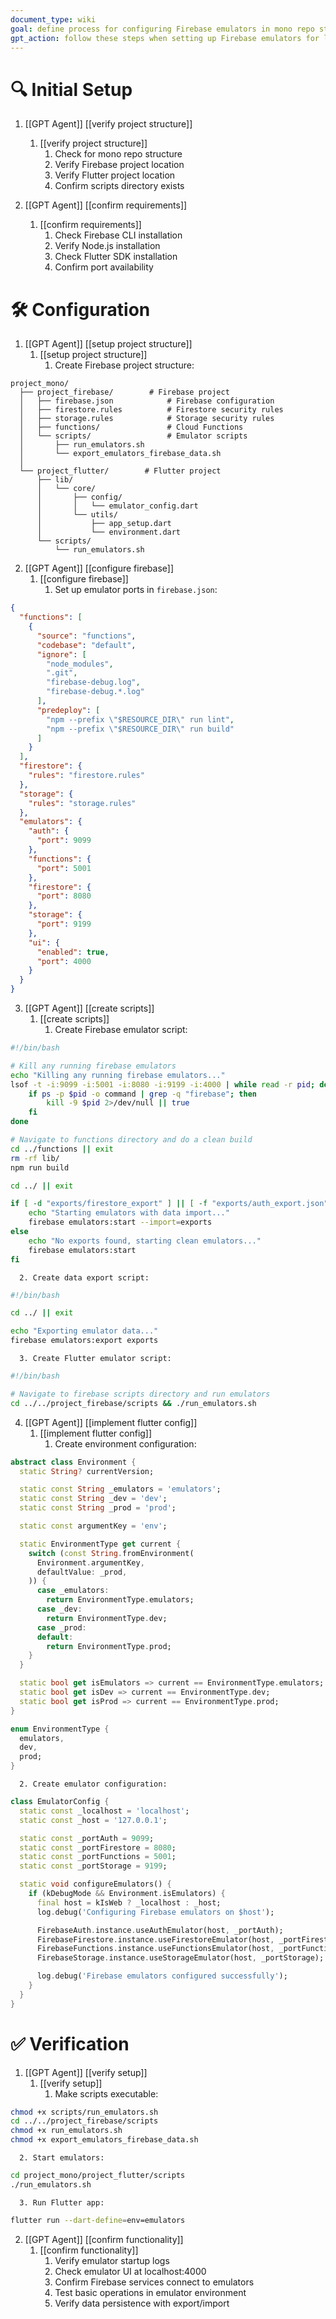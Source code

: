 ```yaml
---
document_type: wiki
goal: define process for configuring Firebase emulators in mono repo structure
gpt_action: follow these steps when setting up Firebase emulators for local development
---
```


# 🔍 Initial Setup

1. [[GPT Agent]] [[verify project structure]]
   1. [[verify project structure]]
      1. Check for mono repo structure
      2. Verify Firebase project location
      3. Verify Flutter project location
      4. Confirm scripts directory exists

2. [[GPT Agent]] [[confirm requirements]]
   1. [[confirm requirements]]
      1. Check Firebase CLI installation
      2. Verify Node.js installation
      3. Check Flutter SDK installation
      4. Confirm port availability

# 🛠️ Configuration

1. [[GPT Agent]] [[setup project structure]]
   1. [[setup project structure]]
      1. Create Firebase project structure:
```
project_mono/
  ├── project_firebase/        # Firebase project
  │   ├── firebase.json            # Firebase configuration
  │   ├── firestore.rules          # Firestore security rules
  │   ├── storage.rules            # Storage security rules
  │   ├── functions/               # Cloud Functions
  │   └── scripts/                 # Emulator scripts
  │       ├── run_emulators.sh
  │       └── export_emulators_firebase_data.sh
  │
  └── project_flutter/        # Flutter project
      ├── lib/
      │   └── core/
      │       ├── config/
      │       │   └── emulator_config.dart
      │       └── utils/
      │           ├── app_setup.dart
      │           └── environment.dart
      └── scripts/
          └── run_emulators.sh
```

2. [[GPT Agent]] [[configure firebase]]
   1. [[configure firebase]]
      1. Set up emulator ports in `firebase.json`:
```json
{
  "functions": [
    {
      "source": "functions",
      "codebase": "default",
      "ignore": [
        "node_modules",
        ".git",
        "firebase-debug.log",
        "firebase-debug.*.log"
      ],
      "predeploy": [
        "npm --prefix \"$RESOURCE_DIR\" run lint",
        "npm --prefix \"$RESOURCE_DIR\" run build"
      ]
    }
  ],
  "firestore": {
    "rules": "firestore.rules"
  },
  "storage": {
    "rules": "storage.rules"
  },
  "emulators": {
    "auth": {
      "port": 9099
    },
    "functions": {
      "port": 5001
    },
    "firestore": {
      "port": 8080
    },
    "storage": {
      "port": 9199
    },
    "ui": {
      "enabled": true,
      "port": 4000
    }
  }
}
```

3. [[GPT Agent]] [[create scripts]]
   1. [[create scripts]]
      1. Create Firebase emulator script:
```bash
#!/bin/bash

# Kill any running firebase emulators
echo "Killing any running firebase emulators..."
lsof -t -i:9099 -i:5001 -i:8080 -i:9199 -i:4000 | while read -r pid; do
    if ps -p $pid -o command | grep -q "firebase"; then
        kill -9 $pid 2>/dev/null || true
    fi
done

# Navigate to functions directory and do a clean build
cd ../functions || exit
rm -rf lib/
npm run build

cd ../ || exit

if [ -d "exports/firestore_export" ] || [ -f "exports/auth_export.json" ]; then
    echo "Starting emulators with data import..."
    firebase emulators:start --import=exports
else
    echo "No exports found, starting clean emulators..."
    firebase emulators:start
fi
```
      2. Create data export script:
```bash
#!/bin/bash

cd ../ || exit

echo "Exporting emulator data..."
firebase emulators:export exports
```
      3. Create Flutter emulator script:
```bash
#!/bin/bash

# Navigate to firebase scripts directory and run emulators
cd ../../project_firebase/scripts && ./run_emulators.sh
```

4. [[GPT Agent]] [[implement flutter config]]
   1. [[implement flutter config]]
      1. Create environment configuration:
```dart
abstract class Environment {
  static String? currentVersion;

  static const String _emulators = 'emulators';
  static const String _dev = 'dev';
  static const String _prod = 'prod';

  static const argumentKey = 'env';

  static EnvironmentType get current {
    switch (const String.fromEnvironment(
      Environment.argumentKey,
      defaultValue: _prod,
    )) {
      case _emulators:
        return EnvironmentType.emulators;
      case _dev:
        return EnvironmentType.dev;
      case _prod:
      default:
        return EnvironmentType.prod;
    }
  }

  static bool get isEmulators => current == EnvironmentType.emulators;
  static bool get isDev => current == EnvironmentType.dev;
  static bool get isProd => current == EnvironmentType.prod;
}

enum EnvironmentType {
  emulators,
  dev,
  prod;
}
```
      2. Create emulator configuration:
```dart
class EmulatorConfig {
  static const _localhost = 'localhost';
  static const _host = '127.0.0.1';

  static const _portAuth = 9099;
  static const _portFirestore = 8080;
  static const _portFunctions = 5001;
  static const _portStorage = 9199;

  static void configureEmulators() {
    if (kDebugMode && Environment.isEmulators) {
      final host = kIsWeb ? _localhost : _host;
      log.debug('Configuring Firebase emulators on $host');

      FirebaseAuth.instance.useAuthEmulator(host, _portAuth);
      FirebaseFirestore.instance.useFirestoreEmulator(host, _portFirestore);
      FirebaseFunctions.instance.useFunctionsEmulator(host, _portFunctions);
      FirebaseStorage.instance.useStorageEmulator(host, _portStorage);

      log.debug('Firebase emulators configured successfully');
    }
  }
}
```

# ✅ Verification

1. [[GPT Agent]] [[verify setup]]
   1. [[verify setup]]
      1. Make scripts executable:
```bash
chmod +x scripts/run_emulators.sh
cd ../../project_firebase/scripts
chmod +x run_emulators.sh
chmod +x export_emulators_firebase_data.sh
```
      2. Start emulators:
```bash
cd project_mono/project_flutter/scripts
./run_emulators.sh
```
      3. Run Flutter app:
```bash
flutter run --dart-define=env=emulators
```

2. [[GPT Agent]] [[confirm functionality]]
   1. [[confirm functionality]]
      1. Verify emulator startup logs
      2. Check emulator UI at localhost:4000
      3. Confirm Firebase services connect to emulators
      4. Test basic operations in emulator environment
      5. Verify data persistence with export/import

